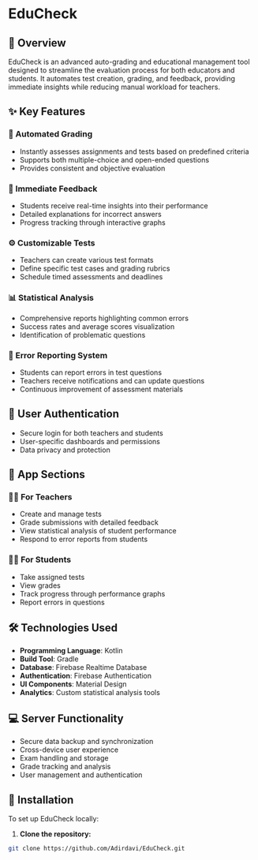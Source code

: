 # EduCheck

<!-- הוסף את הלוגו שלך כאן -->
<!-- ![EduCheck Logo](path/to/your/logo.png) -->

## 📑 Overview
EduCheck is an advanced auto-grading and educational management tool designed to streamline the evaluation process for both educators and students. It automates test creation, grading, and feedback, providing immediate insights while reducing manual workload for teachers.

## ✨ Key Features

### 📝 Automated Grading
* Instantly assesses assignments and tests based on predefined criteria
* Supports both multiple-choice and open-ended questions
* Provides consistent and objective evaluation

### 🔄 Immediate Feedback
* Students receive real-time insights into their performance
* Detailed explanations for incorrect answers
* Progress tracking through interactive graphs

### ⚙️ Customizable Tests
* Teachers can create various test formats
* Define specific test cases and grading rubrics
* Schedule timed assessments and deadlines

### 📊 Statistical Analysis
* Comprehensive reports highlighting common errors
* Success rates and average scores visualization
* Identification of problematic questions

### 🚨 Error Reporting System
* Students can report errors in test questions
* Teachers receive notifications and can update questions
* Continuous improvement of assessment materials

## 🔐 User Authentication
* Secure login for both teachers and students
* User-specific dashboards and permissions
* Data privacy and protection

## 📱 App Sections

### 👨‍🏫 For Teachers
* Create and manage tests
* Grade submissions with detailed feedback
* View statistical analysis of student performance
* Respond to error reports from students

### 👨‍🎓 For Students
* Take assigned tests
* View grades 
* Track progress through performance graphs
* Report errors in questions

## 🛠️ Technologies Used
* **Programming Language**: Kotlin
* **Build Tool**: Gradle
* **Database**: Firebase Realtime Database
* **Authentication**: Firebase Authentication
* **UI Components**: Material Design
* **Analytics**: Custom statistical analysis tools

## 💻 Server Functionality
* Secure data backup and synchronization
* Cross-device user experience
* Exam handling and storage
* Grade tracking and analysis
* User management and authentication

## 🚀 Installation

To set up EduCheck locally:

1. **Clone the repository:**
```bash
git clone https://github.com/Adirdavi/EduCheck.git
